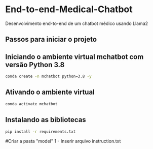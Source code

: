# End-to-end-Medical-Chatbot
Desenvolvimento end-to-end de um chatbot médico usando Llama2

## Passos para iniciar o projeto


## Iniciando o ambiente virtual mchatbot com versão Python 3.8
```zsh
conda create -n mchatbot python=3.8 -y
```

## Ativando o ambiente virtual
```zsh
conda activate mchatbot
```

## Instalando as bibliotecas
```zsh
pip install -r requirements.txt
```

#Criar a pasta "model"
1 - Inserir arquivo instruction.txt 